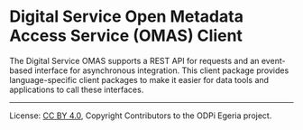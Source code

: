 <!-- SPDX-License-Identifier: CC-BY-4.0 -->
<!-- Copyright Contributors to the ODPi Egeria project. -->

# Digital Service Open Metadata Access Service (OMAS) Client

The Digital Service OMAS supports a REST API for requests and an event-based
interface for asynchronous integration.  This client
package provides language-specific client packages to make it easier
for data tools and applications to call these interfaces.

----
License: [CC BY 4.0](https://creativecommons.org/licenses/by/4.0/),
Copyright Contributors to the ODPi Egeria project.
